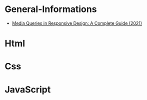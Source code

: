 # General-Informations
- [Media Queries in Responsive Design: A Complete Guide (2021)](https://torquemag.io/2021/08/media-queries-guide/)

# Html


# Css



# JavaScript
